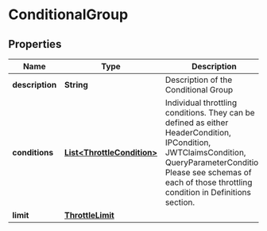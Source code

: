 
# ConditionalGroup

## Properties
Name | Type | Description | Notes
------------ | ------------- | ------------- | -------------
**description** | **String** | Description of the Conditional Group |  [optional]
**conditions** | [**List&lt;ThrottleCondition&gt;**](ThrottleCondition.md) | Individual throttling conditions. They can be defined as either HeaderCondition, IPCondition, JWTClaimsCondition, QueryParameterCondition Please see schemas of each of those throttling condition in Definitions section.  | 
**limit** | [**ThrottleLimit**](ThrottleLimit.md) |  | 



